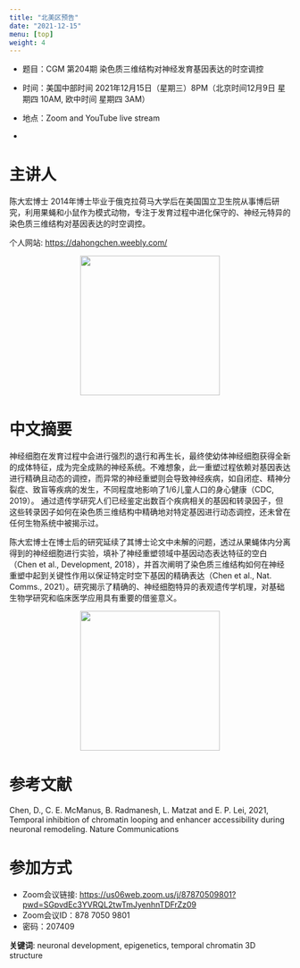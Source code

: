 ```yaml
---
title: "北美区预告"
date: "2021-12-15"
menu: [top]
weight: 4
---
```


- 题目：CGM 第204期 染色质三维结构对神经发育基因表达的时空调控

- 时间：美国中部时间 2021年12月15日（星期三）8PM（北京时间12月9日 星期四 10AM, 欧中时间 星期四 3AM）
- 地点：Zoom and YouTube live stream
- 
# 主讲人
陈大宏博士
2014年博士毕业于俄克拉荷马大学后在美国国立卫生院从事博后研究，利用果蝇和小鼠作为模式动物，专注于发育过程中进化保守的、神经元特异的染色质三维结构对基因表达的时空调控。

个人网站: https://dahongchen.weebly.com/




<div align="center">
<img src="https://i.ibb.co/bRm0DRy/Dahong-Chen.jpg" height=250>
</div>

# 中文摘要
神经细胞在发育过程中会进行强烈的退行和再生长，最终使幼体神经细胞获得全新的成体特征，成为完全成熟的神经系统。不难想象，此一重塑过程依赖对基因表达进行精确且动态的调控，而异常的神经重塑则会导致神经疾病，如自闭症、精神分裂症、致盲等疾病的发生，不同程度地影响了1/6儿童人口的身心健康（CDC, 2019）。 通过遗传学研究人们已经鉴定出数百个疾病相关的基因和转录因子，但这些转录因子如何在染色质三维结构中精确地对特定基因进行动态调控，还未曾在任何生物系统中被揭示过。

陈大宏博士在博士后的研究延续了其博士论文中未解的问题，透过从果蝇体内分离得到的神经细胞进行实验，填补了神经重塑领域中基因动态表达特征的空白（Chen et al., Development, 2018），并首次阐明了染色质三维结构如何在神经重塑中起到关键性作用以保证特定时空下基因的精确表达（Chen et al., Nat. Comms., 2021）。研究揭示了精确的、神经细胞特异的表观遗传学机理，对基础生物学研究和临床医学应用具有重要的借鉴意义。


<div align="center">
<img src="https://i.ibb.co/swxRZcr/Neuronal-remodeling-cshldroso21.jpg" height=250>
</div>

# 参考文献
Chen, D., C. E. McManus, B. Radmanesh, L. Matzat and E. P. Lei, 2021, Temporal inhibition of chromatin looping and enhancer accessibility during neuronal remodeling. Nature Communications


# 参加方式
- Zoom会议链接: https://us06web.zoom.us/j/87870509801?pwd=SGpvdEc3YVRQL2twTmJyenhnTDFrZz09
- Zoom会议ID：878 7050 9801
- 密码：207409

**关键词**: 
neuronal development, epigenetics, temporal chromatin 3D structure


